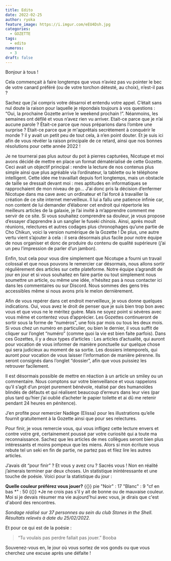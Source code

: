 ```yaml
---
title: Edito
date: 2022-02-25
author: ryoka
feature_image: https://i.imgur.com/eEU4Dsh.jpg
categories:
  - GOZETTE
tags:
  - edito
numeros: 
  - 3
draft: false
---
```


Bonjour à tous ! 

Cela commençait à faire longtemps que vous n’aviez pas vu pointer le bec de votre canard préféré (ou de votre torchon détesté, au choix), n’est-il pas ? 

Sachez que j’ai compris votre désarroi et entendu votre appel. C’était sans nul doute la raison pour laquelle je répondais toujours à vos questions : “Oui, la prochaine Gozette arrive le weekend prochain !”. Néanmoins, les semaines ont défilé et vous n’avez rien vu arriver. Etait-ce parce que je n’ai aucune parole ? Était-ce parce que nous préparions dans l’ombre une surprise ? Etait-ce parce que je m'apprêtais secrètement à conquérir le monde ? il y avait un petit peu de tout cela, à n’en point douter. Et je suis ici afin de vous révéler la raison principale de ce retard, ainsi que nos bonnes résolutions pour cette année 2022 ! 

<!--more-->

Je ne tournerai pas plus autour du pot à pierres capturées, Nicotupe et moi avons décidé de mettre en place un format dématérialisé de cette Gozette. Ceci avait un objectif principal : rendre la lecture de nos contenus plus simple ainsi que plus agréable via l’ordinateur, la tablette ou le téléphone intelligent. 
Cette idée me travaillait depuis fort longtemps, mais un obstacle de taille se dressait devant moi : mes aptitudes en informatiques se rapprochaient de mon niveau de go… 
J’ai donc pris la décision d’enfermer Nicotupe dans ma cave avec un ordinateur et l’ai forcé à travailler la création de ce site internet merveilleux. Il lui a fallu une patience infinie car, non content de lui demander d’élaborer cet endroit qui répertorie les meilleurs articles de la galaxie, je l’ai invité à m’apprendre comment me servir de ce site. Si vous souhaitez comprendre sa douleur, je vous propose d’essayer d’apprendre à un sanglier le fuseki chinois. 
Ainsi, après moult réunions, relectures et autres codages plus chronophages qu’une partie de Cho Chikun, voici la version numérique de la Gozette ! De plus, une autre vertu vient s’ajouter à cela : il sera désormais plus facile pour notre équipe de nous organiser et donc de produire du contenu de qualité supérieure (j’ai un peu l’impression de parler d’un jambon).

Enfin, tout cela pour vous dire simplement que Nicotupe a fourni un travail colossal et que nous pouvons le remercier car désormais, nous allons sortir régulièrement des articles sur cette plateforme. Notre équipe s’agrandit de jour en jour et si vous souhaitez en faire partie ou tout simplement nous soumettre un article, ou même une idée, n’hésitez pas à nous contacter ici dans les commentaires ou sur Discord. Nous sommes des gens très accessibles même si nous avons pris le melon dernièrement. 

Afin de vous repérer dans cet endroit merveilleux, je vous donne quelques indications. Oui, vous avez le droit de penser que je suis bien trop bon avec vous et que vous ne le méritez guère. Mais ne soyez point si sévères avec vous même et contentez vous d’apprécier. 
Les Gozettes continueront de sortir sous la forme de “numéros”, une fois par mois ou tous les deux mois. Si vous chez un numéro en particulier, ou bien le dernier, il vous suffit de cliquer sur l’onglet “numéro” (comme quoi la vie est bien faite parfois). Dans ces Gozettes, il y a deux types d’articles : 
Les articles d’actualité, qui auront pour vocation de vous informer de manière ponctuelle sur quelque chose qui sera judicieux au moment de sa sortie. 
Les dossiers intemporels, qui auront pour vocation de vous laisser l’information de manière pérenne. Ils seront consignés dans l’onglet “dossier”, afin que vous puissiez les retrouver facilement. 

Il est désormais possible de mettre en réaction à un article un smiley ou un commentaire. Nous comptons sur votre bienveillance et vous rappelons qu’il s’agit d’un projet purement bénévole, réalisé par des humanoïdes blindés de défauts et qui réalisent beaucoup d’erreurs dans leur vies (par plus tard qu’hier j’ai oublié d’acheter le papier toilette et ai dû me retenir pendant 24 heures en pénitence).

J’en profite pour remercier Nadège (Elissa) pour les illustrations qu’elle fournit gratuitement à la Gozette ainsi que pour ses relectures. 

Pour finir, je vous remercie vous, qui vous infligez cette lecture envers et contre votre gré, certainement poussé par votre curiosité qui a toute ma reconnaissance. Sachez que les articles de mes collègues seront bien plus intéressants et moins pompeux que les miens. Alors si mon écriture vous rebute tel un seki en fin de partie, ne partez pas et filez lire les autres articles. 

J’avais dit “pour finir” ? Et vous y avez cru ? Sacrés vous ! Non en réalité j’aimerais terminer par deux choses. Un statistique inintéressante et une touche de poésie. 
Voici pour la statistique du jour :

**Quelle couleur préférez vous jouer?**
{{<mermaid>}}
pie
  "Noir" : 17
  "Blanc" : 9
  "cf en bas *" : 50
{{</mermaid>}}
*Je ne crois pas s'il y ait de bonne ou de mauvaise couleur. Moi si je devais résumer ma vie aujourd'hui avec vous, je dirais que c'est d'abord des rencontres.

*Sondage réalisé sur 37 personnes au sein du club Stones in the Shell. Résultats relevés à date du 25/02/2022.*

Et pour ce qui est de la poésie : 

> “Tu voulais pas perdre fallait pas jouer.” Booba

Souvenez-vous en, le jour où vous sortez de vos gonds ou que vous cherchez une excuse après une défaite !
